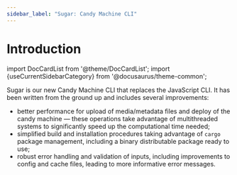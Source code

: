 ```yaml
---
sidebar_label: "Sugar: Candy Machine CLI"
---
```


# Introduction

import DocCardList from '@theme/DocCardList';
import {useCurrentSidebarCategory} from '@docusaurus/theme-common';

Sugar is our new Candy Machine CLI that replaces the JavaScript CLI. It has been written from the ground up and includes several improvements:

- better performance for upload of media/metadata files and deploy of the candy machine &mdash; these operations take advantage of multithreaded systems to significantly speed up the computational time needed;
- simplified build and installation procedures taking advantage of `cargo` package management, including a binary distributable package ready to use;
- robust error handling and validation of inputs, including improvements to config and cache files, leading to more informative error messages.

<DocCardList items={useCurrentSidebarCategory().items}/>
